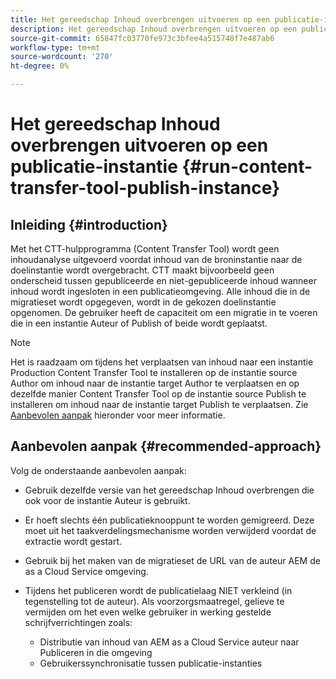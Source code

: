 ```yaml
---
title: Het gereedschap Inhoud overbrengen uitvoeren op een publicatie-instantie
description: Het gereedschap Inhoud overbrengen uitvoeren op een publicatie-instantie
source-git-commit: 65847fc03770fe973c3bfee4a515748f7e487ab6
workflow-type: tm+mt
source-wordcount: '270'
ht-degree: 0%

---
```



# Het gereedschap Inhoud overbrengen uitvoeren op een publicatie-instantie {#run-content-transfer-tool-publish-instance}

## Inleiding {#introduction}

Met het CTT-hulpprogramma (Content Transfer Tool) wordt geen inhoudanalyse uitgevoerd voordat inhoud van de broninstantie naar de doelinstantie wordt overgebracht. CTT maakt bijvoorbeeld geen onderscheid tussen gepubliceerde en niet-gepubliceerde inhoud wanneer inhoud wordt ingesloten in een publicatieomgeving. Alle inhoud die in de migratieset wordt opgegeven, wordt in de gekozen doelinstantie opgenomen. De gebruiker heeft de capaciteit om een migratie in te voeren die in een instantie Auteur of Publish of beide wordt geplaatst.

>[!NOTE]
>Het is raadzaam om tijdens het verplaatsen van inhoud naar een instantie Production Content Transfer Tool te installeren op de instantie source Author om inhoud naar de instantie target Author te verplaatsen en op dezelfde manier Content Transfer Tool op de instantie source Publish te installeren om inhoud naar de instantie target Publish te verplaatsen. Zie [Aanbevolen aanpak](#recommended-approach) hieronder voor meer informatie.

## Aanbevolen aanpak {#recommended-approach}

Volg de onderstaande aanbevolen aanpak:

* Gebruik dezelfde versie van het gereedschap Inhoud overbrengen die ook voor de instantie Auteur is gebruikt.

* Er hoeft slechts één publicatieknooppunt te worden gemigreerd. Deze moet uit het taakverdelingsmechanisme worden verwijderd voordat de extractie wordt gestart.

* Gebruik bij het maken van de migratieset de URL van de auteur AEM de as a Cloud Service omgeving.

* Tijdens het publiceren wordt de publicatielaag NIET verkleind (in tegenstelling tot de auteur). Als voorzorgsmaatregel, gelieve te vermijden om het even welke gebruiker in werking gestelde schrijfverrichtingen zoals:

   * Distributie van inhoud van AEM as a Cloud Service auteur naar Publiceren in die omgeving
   * Gebruikerssynchronisatie tussen publicatie-instanties
